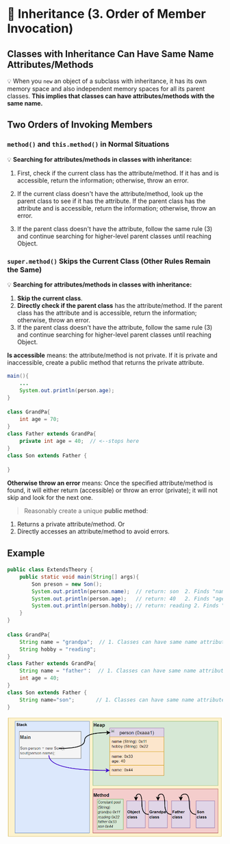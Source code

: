 # 📌 Inheritance (3. Order of Member Invocation)

## Classes with Inheritance Can Have Same Name Attributes/Methods

💡 When you `new` an object of a subclass with inheritance, it has its own memory space and also independent memory spaces for all its parent classes. **This implies that classes can have attributes/methods with the same name.**



## Two Orders of Invoking Members

### `method()` and `this.method()` in Normal Situations

💡 **Searching for attributes/methods in classes with inheritance:**

1. First, check if the current class has the attribute/method. If it has and is accessible, return the information; otherwise, throw an error.

2. If the current class doesn't have the attribute/method, look up the parent class to see if it has the attribute. If the parent class has the attribute and is accessible, return the information; otherwise, throw an error.

3. If the parent class doesn't have the attribute, follow the same rule (3) and continue searching for higher-level parent classes until reaching Object.

### `super.method()` Skips the Current Class (Other Rules Remain the Same)

💡 **Searching for attributes/methods in classes with inheritance:**

1. **Skip the current class**.
2. **Directly check if the parent class** has the attribute/method. If the parent class has the attribute and is accessible, return the information; otherwise, throw an error.
3. If the parent class doesn't have the attribute, follow the same rule (3) and continue searching for higher-level parent classes until reaching Object.

**Is accessible** means: the attribute/method is not private. If it is private and inaccessible, create a public method that returns the private attribute.

```java
main(){
	...
	System.out.println(person.age);  
}

class GrandPa{
	int age = 70;
}
class Father extends GrandPa{
	private int age = 40;  // <--stops here
} 
class Son extends Father {
	
}
```

**Otherwise throw an error** means: Once the specified attribute/method is found, it will either return (accessible) or throw an error (private); it will not skip and look for the next one.

> Reasonably create a unique **public method**:
1. Returns a private attribute/method. Or
2. Directly accesses an attribute/method to avoid errors.
## Example

```java
public class ExtendsTheory {
	public static void main(String[] args){
		Son preson = new Son();  
		System.out.println(person.name);  // return: son  2. Finds "name" in Son and can access it.
		System.out.println(person.age);   // return: 40   2. Finds "age" in Father and can access it.
		System.out.println(person.hobby); // return: reading 2. Finds "hobby" in GrandPa.
	}
}

class GrandPa{
	String name = "grandpa";  // 1. Classes can have same name attributes/methods.
	String hobby = "reading";
}
class Father extends GrandPa{
	String name = "father"：  // 1. Classes can have same name attributes/methods.
	int age = 40;
} 
class Son extends Father {
	String name="son";       // 1. Classes can have same name attributes/methods.
}
```

![Untitled](image/8.extend.png)